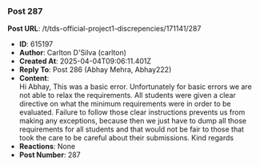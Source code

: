 ### Post 287
**Post URL**: /t/tds-official-project1-discrepencies/171141/287
- **ID**: 615197
- **Author**: Carlton D'Silva (carlton)
- **Created At**: 2025-04-04T09:06:11.401Z
- **Reply To**: Post 286 (Abhay Mehra, Abhay222)
- **Content**:  
  Hi Abhay,
This was a basic error. Unfortunately for basic errors we are not able to relax the requirements. All students were given a clear directive on what the minimum requirements were in order to be evaluated. Failure to follow those clear instructions prevents us from making any exceptions, because then we just have to dump all those requirements for all students and that would not be fair to those that took the care to be careful about their submissions.
Kind regards
- **Reactions**: None
- **Post Number**: 287

